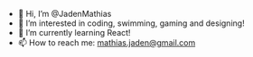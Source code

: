 - 👋 Hi, I’m @JadenMathias
- 👀 I’m interested in coding, swimming, gaming and designing!
- 🌱 I’m currently learning React!
- 📫 How to reach me: mathias.jaden@gmail.com

<!---
JadenMathias/JadenMathias is a ✨ special ✨ repository because its `README.md` (this file) appears on your GitHub profile.
You can click the Preview link to take a look at your changes.
--->
